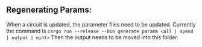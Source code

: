 ## Regenerating Params:

When a circuit is updated, the parameter files need to be updated. Currently the command is
`cargo run --release --bin generate_params <all | spend | output | mint>`
Then the output needs to be moved into this folder.
